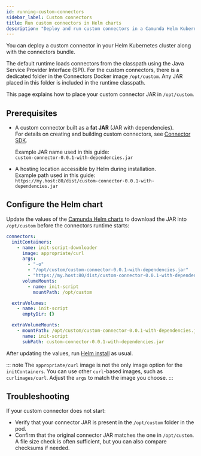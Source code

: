 ```yaml
---
id: running-custom-connectors
sidebar_label: Custom connectors
title: Run custom connectors in Helm charts
description: "Deploy and run custom connectors in a Camunda Helm Kubernetes cluster."
---
```


You can deploy a custom connector in your Helm Kubernetes cluster along with the connectors bundle.

The default runtime loads connectors from the classpath using the Java Service Provider Interface (SPI). For the custom connectors, there is a dedicated folder
in the Connectors Docker image `/opt/custom`. Any JAR placed in this folder is included in the runtime classpath.

This page explains how to place your custom connector JAR in `/opt/custom`.

## Prerequisites

- A custom connector built as a **fat JAR** (JAR with dependencies).  
  For details on creating and building custom connectors, see [Connector SDK](/components/connectors/custom-built-connectors/connector-sdk.md).

  Example JAR name used in this guide:  
  `custom-connector-0.0.1-with-dependencies.jar`

- A hosting location accessible by Helm during installation.  
  Example path used in this guide:  
  `https://my.host:80/dist/custom-connector-0.0.1-with-dependencies.jar`

## Configure the Helm chart

Update the values of the [Camunda Helm charts](https://artifacthub.io/packages/helm/camunda/camunda-platform#parameters) to download the JAR into `/opt/custom` before the connectors runtime starts:

```yaml
connectors:
  initContainers:
    - name: init-script-downloader
      image: appropriate/curl
      args:
        - "-o"
        - "/opt/custom/custom-connector-0.0.1-with-dependencies.jar"
        - "https://my.host:80/dist/custom-connector-0.0.1-with-dependencies.jar"
      volumeMounts:
        - name: init-script
          mountPath: /opt/custom

  extraVolumes:
    - name: init-script
      emptyDir: {}

  extraVolumeMounts:
    - mountPath: /opt/custom/custom-connector-0.0.1-with-dependencies.jar
      name: init-script
      subPath: custom-connector-0.0.1-with-dependencies.jar
```

After updating the values, run [Helm install](/self-managed/installation-methods/helm/install.md#install-camunda-helm-chart) as usual.

::: note
The `appropriate/curl` image is not the only image option for the `initContainers`. You can use other `curl`-based images, such as `curlimages/curl`. Adjust the `args` to match the image you choose.
:::

## Troubleshooting

If your custom connector does not start:

- Verify that your connector JAR is present in the `/opt/custom` folder in the pod.
- Confirm that the original connector JAR matches the one in `/opt/custom`. A file size check is often sufficient, but you can also compare checksums if needed.
